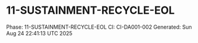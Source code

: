 # 11-SUSTAINMENT-RECYCLE-EOL
Phase: 11-SUSTAINMENT-RECYCLE-EOL
CI: CI-DA001-002
Generated: Sun Aug 24 22:41:13 UTC 2025
